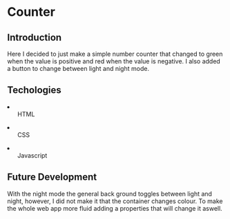 # Counter

## Introduction
Here I decided to just make a simple number counter that changed to green when the value is positive and red when the value is negative. I also added a button to change between light and night mode.

## Techologies
<li><ul>HTML</ul></li>
<li><ul>CSS</ul></li>
<li><ul>Javascript</ul></li>

## Future Development
With the night mode the general back ground toggles between light and night, however, I did not make it that the container changes colour. To make the whole web app more fluid adding a properties that will change it aswell.
